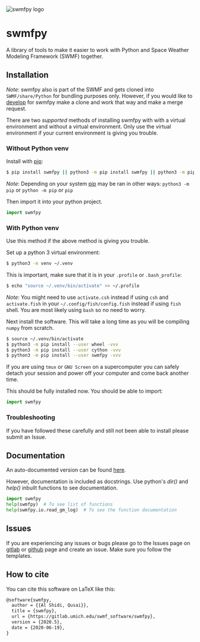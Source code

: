 ![swmfpy logo](share/logo/swmfpy.png "swmfpy")

swmfpy
======

A library of tools to make it easier to work with Python and Space Weather Modeling Framework (SWMF) together.

Installation
------------

*Note*: swmfpy also is part of the SWMF and gets cloned into `SWMF/share/Python` for bundling purposes only. However, if you would like to [develop](CONTRIBUTING.markdown) for swmfpy make a clone and work that way and make a merge request.

There are two *supported* methods of installing swmfpy with with a virtual environment and without a virtual environment. Only use the virtual environment if your current environment is giving you trouble.

### Without Python venv

Install with [pip](https://pip.pypa.io/en/stable/):

```bash
$ pip install swmfpy || python3 -m pip install swmfpy || python3 -m pip install --user swmfpy
```

*Note*: Depending on your system [pip](https://pip.pypa.io/en/stable/) may be ran in other ways: `python3 -m pip` or `python -m pip` or `pip`

Then import it into your python project. 

```python
import swmfpy
```

### With Python venv

Use this method if the above method is giving you trouble.

Set up a python 3 virtual environment:

```bash
$ python3 -m venv ~/.venv
```

This is important, make sure that it is in your `.profile` or `.bash_profile`:

```bash
$ echo "source ~/.venv/bin/activate" >> ~/.profile
```

*Note*: You might need to use `activate.csh` instead if using `csh` and `activate.fish` in your `~/.config/fish/config.fish` instead if using `fish` shell. You are most likely using `bash` so no need to worry.

Next install the software. This will take a long time as you will be compiling `numpy` from scratch.

```bash
$ source ~/.venv/bin/activate
$ python3 -m pip install --user wheel -vvv
$ python3 -m pip install --user cython -vvv
$ python3 -m pip install --user swmfpy -vvv
```

If you are using `tmux` or `GNU Screen` on a supercomputer you can safely detach your session and power off your computer and come back another time.

This should be fully installed now. You should be able to import:

```python
import swmfpy
```

### Troubleshooting

If you have followed these carefully and still not been able to install
please submit an Issue.

Documentation
-------------

An auto-documented version can be found [here](DOCUMENTATION.markdown).

However, documentation is included as docstrings.
Use python's *dir()* and *help()* inbuilt functions to see documentation.

```python
import swmfpy
help(swmfpy)  # To see list of functions
help(swmfpy.io.read_gm_log)  # To see the function documentation
```

Issues
------

If you are experiencing any issues or bugs please go to the Issues page on
[gitlab](https://gitlab.umich.edu/swmf_software/swmfpy/issues) or [github](https://github.com/MSTEM-QUDA/swmfpy/issues)
page and create an issue. Make sure you follow the templates.

How to cite
-----------

You can cite this software on LaTeX like this:

```latex
@software{swmfpy,
  author = {{Al Shidi, Qusai}},
  title = {swmfpy},
  url = {https://gitlab.umich.edu/swmf_software/swmfpy},
  version = {2020.5},
  date = {2020-06-19},
}
```
